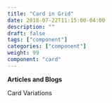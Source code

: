 ```yaml
---
title: "Card in Grid"
date: 2018-07-22T11:15:00-04:00
description: ""
draft: false
tags: ["component"]
categories: ["component"]
weight: 99
component: "card"
---
```


__Articles and Blogs__

Card Variations
